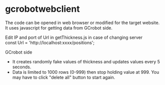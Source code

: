 # gcrobotwebclient
The code can be opened in web browser or modified for the target website. 
It uses javascript for getting data from GCrobot side. 

Edit IP and port of Url in getThickness.js in case of changing server 
</br>const Url = 'http://localhost:xxxx/positions';

GCrobot side
- It creates randomly fake values of thickness and updates values every 5 seconds.
- Data is limited to 1000 rows (0-999) then stop holding value at 999. You may have to click "delete all" button to start again.

